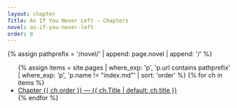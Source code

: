 ```yaml
---
layout: chapter
Title: As If You Never Left — Chapters
novel: as-if-you-never-left
order: 0
---
```


{% assign pathprefix = '/novel/' | append: page.novel | append: '/' %}
<ul>
{% assign items = site.pages
  | where_exp: 'p', 'p.url contains pathprefix'
  | where_exp: 'p', 'p.name != "index.md"'
  | sort: 'order' %}
{% for ch in items %}
  <li><a href="{{ ch.url | relative_url }}">Chapter {{ ch.order }} — {{ ch.Title | default: ch.title }}</a></li>
{% endfor %}
</ul>


